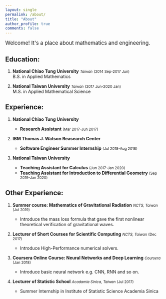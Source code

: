 ```yaml
---
layout: single
permalink: /about/
title: "About"
author_profile: true
comments: false
---
```


<big>Welcome! It's a place about mathematics and engineering.</big>

## Education:

1. <b>National Chiao Tung University</b> <small><i>Taiwan</i></small> <small>(2014 Sep-2017 Jun)</small><br>
   B.S. in Applied Mathematics

2. <b>National Taiwan University</b> <small><i>Taiwan</i></small> <small>(2017 Jun-2020 Jan)</small><br>
   M.S. in Applied Mathematical Science

## Experience:

1. <b>National Chiao Tung University</b>
   * <b>Research Assistant</b> <small>(Mar 2017-Jun 2017)</small>

2. <b>IBM Thomas J. Watson Reasearch Center</b><br>
   * <b>Software Engineer Summer Internship</b> <small>(Jul 2018-Aug 2018)</small>

3. <b>National Taiwan University</b><br>
   * <b>Teaching Assistant for Calculus</b> <small>(Jun 2017-Jan 2020)</small>
   * <b>Teaching Assistant for Introduction to Differential Geometry</b> <small>(Sep 2019-Jan 2020)</small>

## Other Experience:
1. <b>Summer course: Mathematics of Gravitational Radiation</b> <small><i>NCTS, Taiwan</i></small> <small>(Jul 2019)</small>
   * Introduce the mass loss formula that gave the first nonlinear theoretical verification of gravitational waves.

2. <b>Lecturer of Short Courses for Scientific Computing</b> <small><i>NCTS, Taiwan</i></small> <small>(Dec 2017)</small>
    * Introduce High-Performance numerical solvers.

3. <b>Coursera Online Course: Neural Networks and Deep Learning</b> <small><i>Coursera</i></small> <small>(Jan 2018)</small>
    * Introduce basic neural network e.g. CNN, RNN and so on.

4. <b>Lecturer of Statistic School</b> <small><i>Acadamia Sinica, Taiwan</i></small> <small>(Jul 2017)</small>
    * Summer Internship in Institute of Statistic Science Academia Sinica